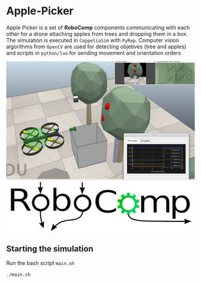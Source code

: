 # Apple-Picker
Apple Picker is a set of __RoboComp__ components communicating with each other for a drone attaching apples from trees and dropping them in a box. The simulation is executed in `CoppeliaSim` with `PyRep`. Computer vision algorithms from `OpenCV` are used for detecting objetives (tree and apples) and scripts in `python/lua` for sending movement and orientation orders 

![simulation](/images/coppeliasim.png)
![simulation](/images/robocomp.png)



## Starting the simulation
Run the bash script `main.sh`

```
./main.sh 
```

